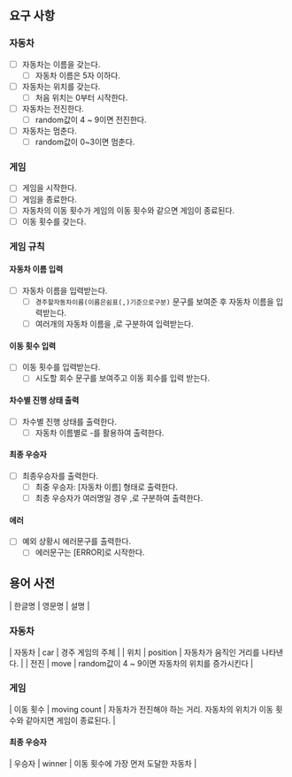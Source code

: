 ## 요구 사항
### 자동차
- [ ] 자동차는 이름을 갖는다. 
  - [ ] 자동차 이름은 5자 이하다.
- [ ] 자동차는 위치를 갖는다.
  - [ ] 처음 위치는 0부터 시작한다.
- [ ] 자동차는 전진한다.
  - [ ] random값이 4 ~ 9이면 전진한다.
- [ ] 자동차는 멈춘다.
  - [ ] random값이 0~3이면 멈춘다.

### 게임
- [ ] 게임을 시작한다.
- [ ] 게임을 종료한다.
- [ ] 자동차의 이동 횟수가 게임의 이동 횟수와 같으면 게임이 종료된다.
- [ ] 이동 횟수를 갖는다.

### 게임 규칙
#### 자동차 이름 입력
- [ ] 자동차 이름을 입력받는다.
  - [ ] `경주할자동차이름(이름은쉼표(,)기준으로구분)` 문구를 보여준 후 자동차 이름을 입력받는다.
  - [ ] 여러개의 자동차 이름을 ,로 구분하여 입력받는다.
#### 이동 횟수 입력
- [ ] 이동 횟수를 입력받는다.
  - [ ] 시도할 회수 문구를 보여주고 이동 회수를 입력 받는다.
#### 차수별 진행 상태 출력
- [ ] 차수별 진행 상태를 출력한다.
  - [ ] 자동차 이름별로 -를 활용하여 출력한다.
#### 최종 우승자
- [ ] 최종우승자를 출력한다.
  - [ ] 최중 우승자: [자동차 이름] 형태로 출력한다.
  - [ ] 최종 우승자가 여러명일 경우 ,로 구분하여 출력한다.
#### 에러
- [ ] 예외 상황시 에러문구를 출력한다.
  - [ ] 에러문구는 [ERROR]로 시작한다.

## 용어 사전
| 한글명 | 영문명 | 설명 |
### 자동차
| 자동차 | car | 경주 게임의 주체 |
| 위치 | position | 자동차가 움직인 거리를 나타낸다. |
| 전진 | move | random값이 4 ~ 9이면 자동차의 위치를 증가시킨다 |
### 게임
| 이동 횟수 | moving count | 자동차가 전진해야 하는 거리. 자동차의 위치가 이동 횟수와 같아지면 게임이 종료된다. |
#### 최종 우승자
| 우승자 | winner | 이동 횟수에 가장 먼저 도달한 자동차 |
